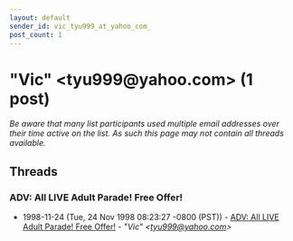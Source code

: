 ```yaml
---
layout: default
sender_id: vic_tyu999_at_yahoo_com_
post_count: 1
---
```


# "Vic" <tyu999<span>@</span>yahoo.com> (1 post)

_Be aware that many list participants used multiple email addresses over their time active on the list. As such this page may not contain all threads available._

## Threads

### ADV: All LIVE Adult Parade! Free Offer!
+ 1998-11-24 (Tue, 24 Nov 1998 08:23:27 -0800 (PST)) - [ADV: All LIVE Adult Parade! Free Offer!](/archive/1998/11/0f2fa95f491888dc5a601cc2de69a243c035183f5c9df61f6d4fcee83f9e7c1d) - _"Vic" \<tyu999@yahoo.com\>_

